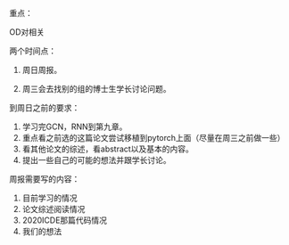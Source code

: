 重点：

OD对相关

两个时间点：

1. 周日周报。

2. 周三会去找别的组的博士生学长讨论问题。

到周日之前的要求：

1. 学习完GCN，RNN到第九章。
2. 重点看之前选的这篇论文尝试移植到pytorch上面（尽量在周三之前做一些）
3. 看其他论文的综述，看abstract以及基本的内容。
4. 提出一些自己的可能的想法并跟学长讨论。



周报需要写的内容：

1. 目前学习的情况
2. 论文综述阅读情况
3. 2020ICDE那篇代码情况
4. 我们的想法